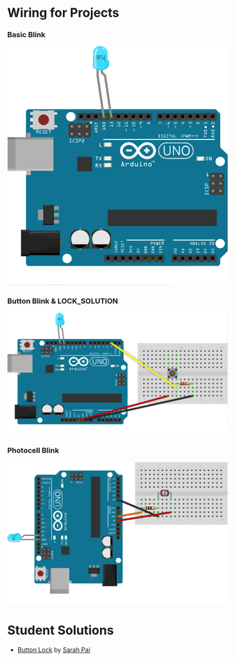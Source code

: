 # Wiring for Projects

### Basic Blink
![Basic Blink](https://raw.githubusercontent.com/VCUBrandcenter/PhysicalComputing/gh-pages/media/led.png)

### Button Blink & LOCK_SOLUTION
![Button Blink](https://raw.githubusercontent.com/VCUBrandcenter/PhysicalComputing/gh-pages/media/button_bb.png)

### Photocell Blink
![Button Blink](https://raw.githubusercontent.com/VCUBrandcenter/PhysicalComputing/gh-pages/media/Photocell_bb.png)

# Student Solutions
* [Button Lock](https://github.com/yummmmpai/physical_computing/tree/master/buttonLock) by [Sarah Pai](https://github.com/yummmmpai)